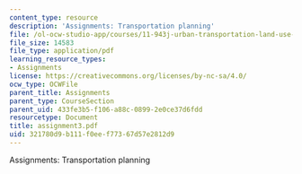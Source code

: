```yaml
---
content_type: resource
description: 'Assignments: Transportation planning'
file: /ol-ocw-studio-app/courses/11-943j-urban-transportation-land-use-and-the-environment-spring-2002/321780d9b111f0eef77367d57e2812d9_assignment3.pdf
file_size: 14583
file_type: application/pdf
learning_resource_types:
- Assignments
license: https://creativecommons.org/licenses/by-nc-sa/4.0/
ocw_type: OCWFile
parent_title: Assignments
parent_type: CourseSection
parent_uid: 433fe3b5-f106-a88c-0899-2e0ce37d6fdd
resourcetype: Document
title: assignment3.pdf
uid: 321780d9-b111-f0ee-f773-67d57e2812d9
---
```

Assignments: Transportation planning